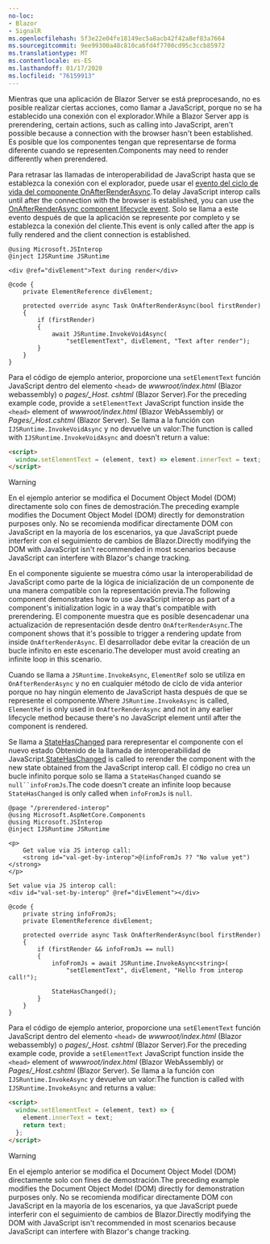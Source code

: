 ```yaml
---
no-loc:
- Blazor
- SignalR
ms.openlocfilehash: 5f3e22e04fe18149ec5a8acb42f42a8ef83a7664
ms.sourcegitcommit: 9ee99300a48c810ca6fd4f7700cd95c3ccb85972
ms.translationtype: MT
ms.contentlocale: es-ES
ms.lasthandoff: 01/17/2020
ms.locfileid: "76159913"
---
```

<span data-ttu-id="fe227-101">Mientras que una aplicación de Blazor Server se está preprocesando, no es posible realizar ciertas acciones, como llamar a JavaScript, porque no se ha establecido una conexión con el explorador.</span><span class="sxs-lookup"><span data-stu-id="fe227-101">While a Blazor Server app is prerendering, certain actions, such as calling into JavaScript, aren't possible because a connection with the browser hasn't been established.</span></span> <span data-ttu-id="fe227-102">Es posible que los componentes tengan que representarse de forma diferente cuando se representen.</span><span class="sxs-lookup"><span data-stu-id="fe227-102">Components may need to render differently when prerendered.</span></span>

<span data-ttu-id="fe227-103">Para retrasar las llamadas de interoperabilidad de JavaScript hasta que se establezca la conexión con el explorador, puede usar el [evento del ciclo de vida del componente OnAfterRenderAsync](xref:blazor/lifecycle#after-component-render).</span><span class="sxs-lookup"><span data-stu-id="fe227-103">To delay JavaScript interop calls until after the connection with the browser is established, you can use the [OnAfterRenderAsync component lifecycle event](xref:blazor/lifecycle#after-component-render).</span></span> <span data-ttu-id="fe227-104">Solo se llama a este evento después de que la aplicación se represente por completo y se establezca la conexión del cliente.</span><span class="sxs-lookup"><span data-stu-id="fe227-104">This event is only called after the app is fully rendered and the client connection is established.</span></span>

```cshtml
@using Microsoft.JSInterop
@inject IJSRuntime JSRuntime

<div @ref="divElement">Text during render</div>

@code {
    private ElementReference divElement;

    protected override async Task OnAfterRenderAsync(bool firstRender)
    {
        if (firstRender)
        {
            await JSRuntime.InvokeVoidAsync(
                "setElementText", divElement, "Text after render");
        }
    }
}
```

<span data-ttu-id="fe227-105">Para el código de ejemplo anterior, proporcione una `setElementText` función JavaScript dentro del elemento `<head>` de *wwwroot/index.html* (Blazor webassembly) o *pages/_Host. cshtml* (Blazor Server).</span><span class="sxs-lookup"><span data-stu-id="fe227-105">For the preceding example code, provide a `setElementText` JavaScript function inside the `<head>` element of *wwwroot/index.html* (Blazor WebAssembly) or *Pages/_Host.cshtml* (Blazor Server).</span></span> <span data-ttu-id="fe227-106">Se llama a la función con `IJSRuntime.InvokeVoidAsync` y no devuelve un valor:</span><span class="sxs-lookup"><span data-stu-id="fe227-106">The function is called with `IJSRuntime.InvokeVoidAsync` and doesn't return a value:</span></span>

```html
<script>
  window.setElementText = (element, text) => element.innerText = text;
</script>
```

> [!WARNING]
> <span data-ttu-id="fe227-107">En el ejemplo anterior se modifica el Document Object Model (DOM) directamente solo con fines de demostración.</span><span class="sxs-lookup"><span data-stu-id="fe227-107">The preceding example modifies the Document Object Model (DOM) directly for demonstration purposes only.</span></span> <span data-ttu-id="fe227-108">No se recomienda modificar directamente DOM con JavaScript en la mayoría de los escenarios, ya que JavaScript puede interferir con el seguimiento de cambios de Blazor.</span><span class="sxs-lookup"><span data-stu-id="fe227-108">Directly modifying the DOM with JavaScript isn't recommended in most scenarios because JavaScript can interfere with Blazor's change tracking.</span></span>

<span data-ttu-id="fe227-109">En el componente siguiente se muestra cómo usar la interoperabilidad de JavaScript como parte de la lógica de inicialización de un componente de una manera compatible con la representación previa.</span><span class="sxs-lookup"><span data-stu-id="fe227-109">The following component demonstrates how to use JavaScript interop as part of a component's initialization logic in a way that's compatible with prerendering.</span></span> <span data-ttu-id="fe227-110">El componente muestra que es posible desencadenar una actualización de representación desde dentro `OnAfterRenderAsync`.</span><span class="sxs-lookup"><span data-stu-id="fe227-110">The component shows that it's possible to trigger a rendering update from inside `OnAfterRenderAsync`.</span></span> <span data-ttu-id="fe227-111">El desarrollador debe evitar la creación de un bucle infinito en este escenario.</span><span class="sxs-lookup"><span data-stu-id="fe227-111">The developer must avoid creating an infinite loop in this scenario.</span></span>

<span data-ttu-id="fe227-112">Cuando se llama a `JSRuntime.InvokeAsync`, `ElementRef` solo se utiliza en `OnAfterRenderAsync` y no en cualquier método de ciclo de vida anterior porque no hay ningún elemento de JavaScript hasta después de que se represente el componente.</span><span class="sxs-lookup"><span data-stu-id="fe227-112">Where `JSRuntime.InvokeAsync` is called, `ElementRef` is only used in `OnAfterRenderAsync` and not in any earlier lifecycle method because there's no JavaScript element until after the component is rendered.</span></span>

<span data-ttu-id="fe227-113">Se llama a [StateHasChanged](xref:blazor/lifecycle#state-changes) para rerepresentar el componente con el nuevo estado Obtenido de la llamada de interoperabilidad de JavaScript.</span><span class="sxs-lookup"><span data-stu-id="fe227-113">[StateHasChanged](xref:blazor/lifecycle#state-changes) is called to rerender the component with the new state obtained from the JavaScript interop call.</span></span> <span data-ttu-id="fe227-114">El código no crea un bucle infinito porque solo se llama a `StateHasChanged` cuando se `null``infoFromJs`.</span><span class="sxs-lookup"><span data-stu-id="fe227-114">The code doesn't create an infinite loop because `StateHasChanged` is only called when `infoFromJs` is `null`.</span></span>

```cshtml
@page "/prerendered-interop"
@using Microsoft.AspNetCore.Components
@using Microsoft.JSInterop
@inject IJSRuntime JSRuntime

<p>
    Get value via JS interop call:
    <strong id="val-get-by-interop">@(infoFromJs ?? "No value yet")</strong>
</p>

Set value via JS interop call:
<div id="val-set-by-interop" @ref="divElement"></div>

@code {
    private string infoFromJs;
    private ElementReference divElement;

    protected override async Task OnAfterRenderAsync(bool firstRender)
    {
        if (firstRender && infoFromJs == null)
        {
            infoFromJs = await JSRuntime.InvokeAsync<string>(
                "setElementText", divElement, "Hello from interop call!");

            StateHasChanged();
        }
    }
}
```

<span data-ttu-id="fe227-115">Para el código de ejemplo anterior, proporcione una `setElementText` función JavaScript dentro del elemento `<head>` de *wwwroot/index.html* (Blazor webassembly) o *pages/_Host. cshtml* (Blazor Server).</span><span class="sxs-lookup"><span data-stu-id="fe227-115">For the preceding example code, provide a `setElementText` JavaScript function inside the `<head>` element of *wwwroot/index.html* (Blazor WebAssembly) or *Pages/_Host.cshtml* (Blazor Server).</span></span> <span data-ttu-id="fe227-116">Se llama a la función con `IJSRuntime.InvokeAsync` y devuelve un valor:</span><span class="sxs-lookup"><span data-stu-id="fe227-116">The function is called with `IJSRuntime.InvokeAsync` and returns a value:</span></span>

```html
<script>
  window.setElementText = (element, text) => {
    element.innerText = text;
    return text;
  };
</script>
```

> [!WARNING]
> <span data-ttu-id="fe227-117">En el ejemplo anterior se modifica el Document Object Model (DOM) directamente solo con fines de demostración.</span><span class="sxs-lookup"><span data-stu-id="fe227-117">The preceding example modifies the Document Object Model (DOM) directly for demonstration purposes only.</span></span> <span data-ttu-id="fe227-118">No se recomienda modificar directamente DOM con JavaScript en la mayoría de los escenarios, ya que JavaScript puede interferir con el seguimiento de cambios de Blazor.</span><span class="sxs-lookup"><span data-stu-id="fe227-118">Directly modifying the DOM with JavaScript isn't recommended in most scenarios because JavaScript can interfere with Blazor's change tracking.</span></span>
